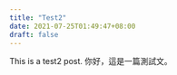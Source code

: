 ```yaml
---
title: "Test2"
date: 2021-07-25T01:49:47+08:00
draft: false
---
```


This is a test2 post.
你好，這是一篇測試文。
